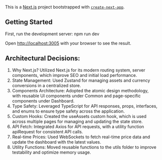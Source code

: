 This is a [Next.js](https://nextjs.org) project bootstrapped with [`create-next-app`](https://nextjs.org/docs/app/api-reference/cli/create-next-app).

## Getting Started

First, run the development server:
npm run dev

Open [http://localhost:3005](http://localhost:3005) with your browser to see the result.

## Architectural Decisions:

1. Why Next.js? Utilized Next.js for its modern routing system, server components, which improve SEO and initial load performance.
2. State Management: Used Zustand for managing assets and currency conversions in a centralized store.
3. Components Architecture: Adopted the atomic design methodology, with reusable UI components under Common and page-specific components under Dashboard.
4. Type Safety: Leveraged TypeScript for API responses, props, interfaces, and enums to ensure type safety across the application.
5. Custom Hooks: Created the useAssets custom hook, which is used across multiple pages for managing and updating the state store.
6. API Fetch: Integrated Axios for API requests, with a utility function apiRequest for consistent API calls.
7. Real-time Prices: Used WebSockets to fetch real-time price data and update the dashboard with the latest values.
8. Utility Functions: Moved reusable functions to the utils folder to improve testability and optimize memory usage.

